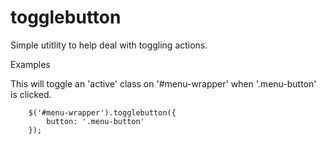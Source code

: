 togglebutton
============

Simple utitlity to help deal with toggling actions. 

Examples

This will toggle an 'active' class on '#menu-wrapper' when '.menu-button' is clicked.


		$('#menu-wrapper').togglebutton({
			button: '.menu-button'
		});
		
